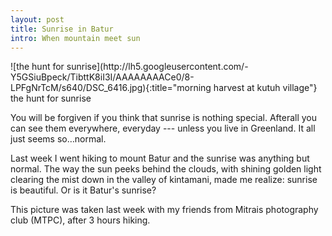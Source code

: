 ```yaml
---
layout: post
title: Sunrise in Batur
intro: When mountain meet sun
---
```

<div markdown="1" class="border">
![the hunt for sunrise](http://lh5.googleusercontent.com/-Y5GSiuBpeck/TibttK8iI3I/AAAAAAAACe0/8-LPFgNrTcM/s640/DSC_6416.jpg){:title="morning harvest at kutuh village"}   
the hunt for sunrise
</div>

You will be forgiven if you think that sunrise is nothing special. Afterall you can see them everywhere, everyday --- unless you live in Greenland. It all just seems so…normal. 

Last week I went hiking to mount Batur and the sunrise was anything but normal. The way the sun peeks behind the clouds, with shining golden light clearing the mist down in the valley of kintamani, made me realize: sunrise is beautiful. Or is it Batur's sunrise?

This picture was taken last week with my friends from Mitrais photography club (MTPC), after 3 hours hiking.
